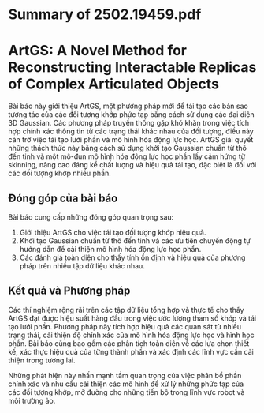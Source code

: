 # Summary of 2502.19459.pdf

# ArtGS: A Novel Method for Reconstructing Interactable Replicas of Complex Articulated Objects

Bài báo này giới thiệu ArtGS, một phương pháp mới để tái tạo các bản sao tương tác của các đối tượng khớp phức tạp bằng cách sử dụng các đại diện 3D Gaussian. Các phương pháp truyền thống gặp khó khăn trong việc tích hợp chính xác thông tin từ các trạng thái khác nhau của đối tượng, điều này cản trở việc tái tạo lưới phần và mô hình hóa động lực học. ArtGS giải quyết những thách thức này bằng cách sử dụng khởi tạo Gaussian chuẩn từ thô đến tinh và một mô-đun mô hình hóa động lực học phần lấy cảm hứng từ skinning, nâng cao đáng kể chất lượng và hiệu quả tái tạo, đặc biệt là đối với các đối tượng khớp nhiều phần.

## Đóng góp của bài báo

Bài báo cung cấp những đóng góp quan trọng sau:
1. Giới thiệu ArtGS cho việc tái tạo đối tượng khớp hiệu quả.
2. Khởi tạo Gaussian chuẩn từ thô đến tinh và các ưu tiên chuyển động tự hướng dẫn để cải thiện mô hình hóa động lực học phần.
3. Các đánh giá toàn diện cho thấy tính ổn định và hiệu quả của phương pháp trên nhiều tập dữ liệu khác nhau.

## Kết quả và Phương pháp

Các thí nghiệm rộng rãi trên các tập dữ liệu tổng hợp và thực tế cho thấy ArtGS đạt được hiệu suất hàng đầu trong việc ước lượng tham số khớp và tái tạo lưới phần. Phương pháp này tích hợp hiệu quả các quan sát từ nhiều trạng thái, cải thiện độ chính xác của mô hình hóa động lực học và hình học phần. Bài báo cũng bao gồm các phân tích toàn diện về các lựa chọn thiết kế, xác thực hiệu quả của từng thành phần và xác định các lĩnh vực cần cải thiện trong tương lai.

Những phát hiện này nhấn mạnh tầm quan trọng của việc phân bổ phần chính xác và nhu cầu cải thiện các mô hình để xử lý những phức tạp của các đối tượng khớp, mở đường cho những tiến bộ trong lĩnh vực robot và môi trường ảo.
